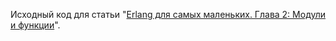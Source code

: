 Исходный код для статьи "[Erlang для самых маленьких. Глава 2: Модули и функции](http://haru-atari.com/ru/blog/19/erlang-for-the-little-ones-chater-2-modules-and-functions)".